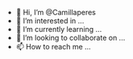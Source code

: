 - 👋 Hi, I’m @Camillaperes
- 👀 I’m interested in ...
- 🌱 I’m currently learning ...
- 💞️ I’m looking to collaborate on ...
- 📫 How to reach me ...

<!---
Camillaperes/Camillaperes is a ✨ special ✨ repository because its `README.md` (this file) appears on your GitHub profile.
You can click the Preview link to take a look at your changes.
--->
